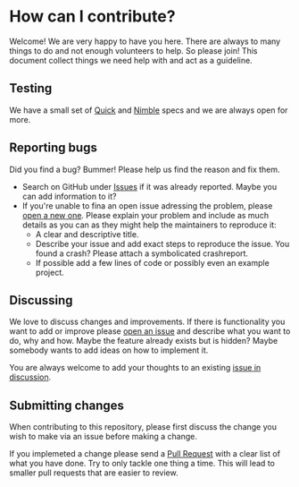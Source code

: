 # How can I contribute?

Welcome! We are very happy to have you here. There are always to many things to do and not enough volunteers to help. So please join! This document collect things we need help with and act as a guideline.

## Testing

We have a small set of [Quick](https://github.com/Quick/Quick) and [Nimble](https://github.com/Quick/Nimble) specs and we are always open for more.

## Reporting bugs

Did you find a bug? Bummer! Please help us find the reason and fix them.

* Search on GitHub under [Issues](https://github.com/piwik/piwik-sdk-ios/issues) if it was already reported. Maybe you can add information to it?
* If you're unable to fina an open issue adressing the problem, please [open a new one](https://github.com/piwik/piwik-sdk-ios/issues/new). Please explain your problem and include as much details as you can as they might help the maintainers to reproduce it:
  * A clear and descriptive title.
  * Describe your issue and add exact steps to reproduce the issue. You found a crash? Please attach a symbolicated crashreport.
  * If possible add a few lines of code or possibly even an example project.

## Discussing

We love to discuss changes and improvements. If there is functionality you want to add or improve please [open an issue](https://github.com/piwik/piwik-sdk-ios/issues/new) and describe what you want to do, why and how. Maybe the feature already exists but is hidden? Maybe somebody wants to add ideas on how to implement it.

You are always welcome to add your thoughts to an existing [issue in discussion](https://github.com/piwik/piwik-sdk-ios/labels/discussion).

## Submitting changes

When contributing to this repository, please first discuss the change you wish to make via an issue before making a change.

If you implemeted a change please send a [Pull Request](https://github.com/piwik/piwik-sdk-ios/compare?expand=1) with a clear list of what you have done. Try to only tackle one thing a time. This will lead to smaller pull requests that are easier to review.